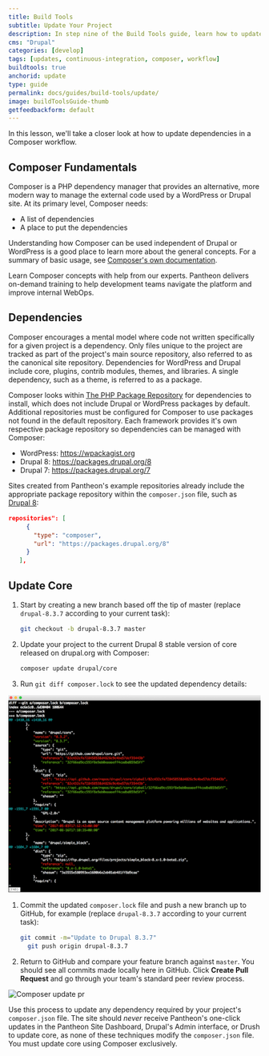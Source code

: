 ```yaml
---
title: Build Tools
subtitle: Update Your Project
description: In step nine of the Build Tools guide, learn how to update your site as part of the continuous integration process.
cms: "Drupal"
categories: [develop]
tags: [updates, continuous-integration, composer, workflow]
buildtools: true
anchorid: update
type: guide
permalink: docs/guides/build-tools/update/
image: buildToolsGuide-thumb
getfeedbackform: default
---
```


In this lesson, we'll take a closer look at how to update dependencies in a Composer workflow.

<Accordion title="Composer" id="understand-composer" icon="lightbulb">

## Composer Fundamentals

Composer is a PHP dependency manager that provides an alternative, more modern way to manage the external code used by a WordPress or Drupal site. At its primary level, Composer needs:

- A list of dependencies
- A place to put the dependencies

Understanding how Composer can be used independent of Drupal or WordPress is a good place to learn more about the general concepts. For a summary of basic usage, see [Composer's own documentation](https://getcomposer.org/doc/01-basic-usage.md).

<Enablement title="Automation Training" link="https://pantheon.io/learn-pantheon?docs">

Learn Composer concepts with help from our experts. Pantheon delivers on-demand training to help development teams navigate the platform and improve internal WebOps.

</Enablement>

## Dependencies

Composer encourages a mental model where code not written specifically for a given project is a dependency. Only files unique to the project are tracked as part of the project's main source repository, also referred to as the canonical site repository. Dependencies for WordPress and Drupal include core, plugins, contrib modules, themes, and libraries. A single dependency, such as a theme, is referred to as a package.

Composer looks within [The PHP Package Repository](https://packagist.org/) for dependencies to install, which does not include Drupal or WordPress packages by default. Additional repositories must be configured for Composer to use packages not found in the default repository. Each framework provides it's own respective package repository so dependencies can be managed with Composer:

- WordPress: <https://wpackagist.org>
- Drupal 8: <https://packages.drupal.org/8>
- Drupal 7: <https://packages.drupal.org/7>

Sites created from Pantheon's example repositories already include the appropriate package repository within the `composer.json` file, such as [Drupal 8](https://github.com/pantheon-systems/example-drops-8-composer/blob/master/composer.json#L6-L11):

```json
repositories": [
     {
       "type": "composer",
       "url": "https://packages.drupal.org/8"
     }
   ],
```

</Accordion>

## Update Core

1. Start by creating a new branch based off the tip of master (replace `drupal-8.3.7` according to your current task):

    ```bash
    git checkout -b drupal-8.3.7 master
    ```

1. Update your project to the current Drupal 8 stable version of core released on drupal.org with Composer:

    ```bash
    composer update drupal/core
    ```

1. Run `git diff composer.lock` to see the updated dependency details:

  ![composer diff core](../../../images/pr-workflow/composer-lock-diff.png)

1. Commit the updated `composer.lock` file and push a new branch up to GitHub, for example (replace `drupal-8.3.7` according to your current task):

    ```bash
    git commit -m="Update to Drupal 8.3.7"
      git push origin drupal-8.3.7
    ```

1. Return to GitHub and compare your feature branch against `master`. You should see all commits made locally here in GitHub. Click **Create Pull Request** and go through your team's standard peer review process.

  ![Composer update pr](../../../images/pr-workflow/composer-update-pr.png)

Use this process to update any dependency required by your project's `composer.json` file. The site should *never* receive Pantheon's one-click updates in the Pantheon Site Dashboard, Drupal's Admin interface, or Drush to update core, as none of these techniques modify the `composer.json` file. You must update core using Composer exclusively.
